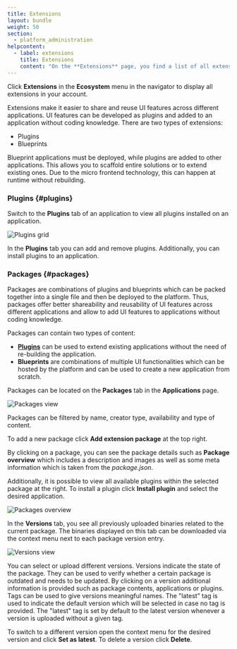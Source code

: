 ```yaml
---
title: Extensions
layout: bundle
weight: 50
section:
  - platform_administration
helpcontent:
  - label: extensions
    title: Extensions
    content: "On the **Extensions** page, you find a list of all extension packages available in your tenant. Extension packages are combinations of plugins and blueprints which can be packed together into a single file and deployed to the platform. To add a new extension package, click **Add extension package** at the top right."
---
```


Click **Extensions** in the **Ecosystem** menu in the navigator to display all extensions in your account.

Extensions make it easier to share and reuse UI features across different applications. UI features can be developed as plugins and added to an application without coding knowledge. There are two types of extensions:

- Plugins
- Blueprints

Blueprint applications must be deployed, while plugins are added to other applications. This allows you to scaffold entire solutions or to extend existing ones. Due to the micro frontend technology, this can happen at runtime without rebuilding.

### Plugins {#plugins}

Switch to the **Plugins** tab of an application to view all plugins installed on an application.

<img src="/images/users-guide/Administration/admin-application-plugins-grid.png" alt="Plugins grid" style="max-width: 100%">

In the **Plugins** tab you can add and remove plugins. Additionally, you can install plugins to an application.



### Packages {#packages}

Packages are combinations of plugins and blueprints which can be packed together into a single file and then be deployed to the platform. Thus, packages offer better shareability and reusability of UI features across different applications and allow to add UI features to applications without coding knowledge.

Packages can contain two types of content:

- [**Plugins**](#plugins) can be used to extend existing applications without the need of re-building the application.
- **Blueprints** are combinations of multiple UI functionalities which can be hosted by the platform and can be used to create a new application from scratch.

Packages can be located on the **Packages** tab in the **Applications** page.

<img src="/images/users-guide/Administration/admin-application-packages.png" alt="Packages view">

Packages can be filtered by name, creator type, availability and type of content.

To add a new package click **Add extension package** at the top right.

By clicking on a package, you can see the package details such as **Package overview** which includes a description and images as well as some meta information which is taken from the *package.json*.

Additionally, it is possible to view all available plugins within the selected package at the right. To install a plugin click **Install plugin** and select the desired application.  

<img src="/images/users-guide/Administration/admin-application-packages-info.png" alt="Packages overview">

In the **Versions** tab, you see all previously uploaded binaries related to the current package. The binaries displayed on this tab can be downloaded via the context menu next to each package version entry.

<img src="/images/users-guide/Administration/admin-application-packages-versions.png" alt="Versions view">

You can select or upload different versions. Versions indicate the state of the package. They can be used to verify whether a certain package is outdated and needs to be updated. By clicking on a version additional information is provided such as package contents, applications or plugins. Tags can be used to give versions meaningful names. The "latest" tag is used to indicate the default version which will be selected in case no tag is provided. The "latest" tag is set by default to the latest version whenever a version is uploaded without a given tag.

To switch to a different version open the context menu for the desired version and click **Set as latest**. To delete a version click **Delete**.
